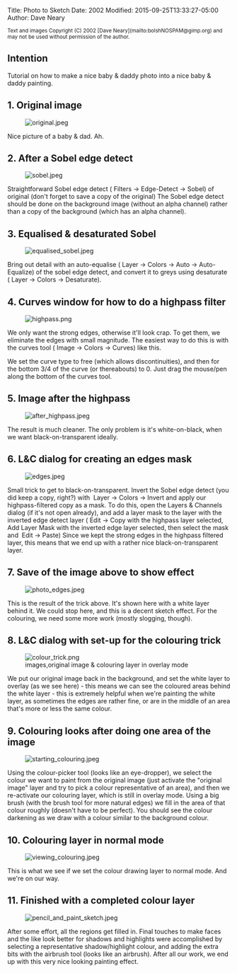 Title: Photo to Sketch
Date: 2002
Modified: 2015-09-25T13:33:27-05:00
Author: Dave Neary


<small>
Text and images Copyright (C) 2002 [Dave Neary](mailto:bolshNOSPAM@gimp.org) and may not be used without permission of the author.
</small>

## Intention

Tutorial on how to make a nice baby & daddy photo into a nice baby & daddy painting.

## 1. Original image

<figure>
<img src="original.jpeg" alt="original.jpeg"/>
</figure>

Nice picture of a baby & dad. Ah.

## 2. After a Sobel edge detect

<figure>
<img src="sobel.jpeg" alt="sobel.jpeg"/>
</figure>

Straightforward Sobel edge detect (<span class="filter"><Image> Filters -> Edge-Detect -> Sobel</span>) of original (don't forget to save a copy of the original) The Sobel edge detect should be done on the background image (without an alpha channel) rather than a copy of the background (which has an alpha channel).

## 3. Equalised & desaturated Sobel

<figure>
<img src="equalised_sobel.jpeg" alt="equalised_sobel.jpeg"/>
</figure>

Bring out detail with an auto-equalise (<span class="filter"><Image> Layer -> Colors -> Auto -> Auto-Equalize</span>) of the sobel edge detect, and convert it to greys using desaturate (<span class="filter"><Image> Layer -> Colors -> Desaturate</span>).

## 4. Curves window for how to do a highpass filter

<figure>
<img src="highpass.png" alt="highpass.png"/>
</figure>

We only want the strong edges, otherwise it'll look crap. To get them, we eliminate the edges with small magnitude. The easiest way to do this is with the curves tool (<span class="filter"><Image> Image -> Colors -> Curves</span>) like this.

We set the curve type to free (which allows discontinuities), and then for the bottom 3/4 of the curve (or thereabouts) to 0. Just drag the mouse/pen along the bottom of the curves tool.

## 5. Image after the highpass

<figure>
<img src="after_highpass.jpeg" alt="after_highpass.jpeg"/>
</figure>

The result is much cleaner. The only problem is it's white-on-black, when we want black-on-transparent ideally.

## 6. L&C dialog for creating an edges mask

<figure>
<img src="edges.jpeg" alt="edges.jpeg"/>
</figure>

Small trick to get to black-on-transparent. Invert the Sobel edge detect (you did keep a copy, right?) with <span class="filter"><Image> Layer -> Colors -> Invert</span> and apply our highpass-filtered copy as a mask. To do this, open the Layers & Channels dialog (if it's not open already), and add a layer mask to the layer with the inverted edge detect layer (<span class="filter"><Image> Edit -> Copy</span> with the highpass layer selected, <span class="filter"><Layer> Add Layer Mask</span> with the inverted edge layer selected, then select the mask and <span class="filter"><Image> Edit -> Paste</span>) Since we kept the strong edges in the highpass filtered layer, this means that we end up with a rather nice black-on-transparent layer.

## 7. Save of the image above to show effect

<figure>
<img src="photo_edges.jpeg" alt="photo_edges.jpeg"/>
</figure>

This is the result of the trick above. It's shown here with a white layer behind it. We could stop here, and this is a decent sketch effect. For the colouring, we need some more work (mostly slogging, though).

## 8. L&C dialog with set-up for the colouring trick

<figure>
<img src="colour_trick.png" alt="colour_trick.png"/>
<figcaption>
images,original image & colouring layer in overlay mode
</figcaption>
</figure>


We put our original image back in the background, and set the white layer to overlay (as we see here) - this means we can see the coloured areas behind the white layer - this is extremely helpful when we're painting the white layer, as sometimes the edges are rather fine, or are in the middle of an area that's more or less the same colour.

## 9. Colouring looks after doing one area of the image

<figure>
<img src="starting_colouring.jpeg" alt="starting_colouring.jpeg"/>
</figure>

Using the colour-picker tool (looks like an eye-dropper), we select the colour we want to paint from the original image (just activate the "original image" layer and try to pick a colour representative of an area), and then we re-activate our colouring layer, which is still in overlay mode. Using a big brush (with the brush tool for more natural edges) we fill in the area of that colour roughly (doesn't have to be perfect). You should see the colour darkening as we draw with a colour similar to the background colour.

## 10. Colouring layer in normal mode

<figure>
<img src="viewing_colouring.jpeg" alt="viewing_colouring.jpeg"/>
</figure>

This is what we see if we set the colour drawing layer to normal mode. And we're on our way.

## 11. Finished with a completed colour layer

<figure>
<img src="pencil_and_paint_sketch.jpeg" alt="pencil_and_paint_sketch.jpeg"/>
</figure>

After some effort, all the regions get filled in. Final touches to make faces and the like look better for shadows and highlights were accomplished by selecting a representative shadow/highlight colour, and adding the extra bits with the airbrush tool (looks like an airbrush). After all our work, we end up with this very nice looking painting effect.

